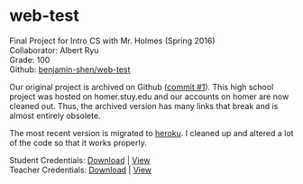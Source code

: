 # web-test
Final Project for Intro CS with Mr. Holmes (Spring 2016)  
Collaborator: Albert Ryu  
Grade: 100  
Github: [benjamin-shen/web-test](https://github.com/benjamin-shen/web-test)

Our original project is archived on Github ([commit #1](https://github.com/benjamin-shen/web-test/tree/1b2b027d77804e18af35e52b751ecd2995d631b5)). This high school project was hosted on homer.stuy.edu and our accounts on homer are now cleaned out. Thus, the archived version has many links that break and is almost entirely obsolete.  

The most recent version is migrated to [heroku](https://introcs-finalproject.herokuapp.com/login). I cleaned up and altered a lot of the code so that it works properly.

Student Credentials: [Download](/client/data/accounts.csv) | [View](https://github.com/benjamin-shen/web-test/tree/master/client/data/accounts.csv)  
Teacher Credentials: [Download](/client/data/teachers.csv) | [View](https://github.com/benjamin-shen/web-test/tree/master/client/data/teachers.csv)  
